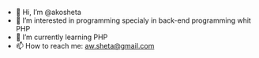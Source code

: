 - 👋 Hi, I’m @akosheta
- 👀 I’m interested in programming specialy in back-end programming whit PHP
- 🌱 I’m currently learning PHP
- 📫 How to reach me: aw.sheta@gmail.com

<!---
akosheta/akosheta is a ✨ special ✨ repository because its `README.md` (this file) appears on your GitHub profile.
You can click the Preview link to take a look at your changes.
--->

